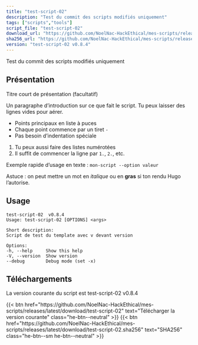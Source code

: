 ```yaml
---
title: "test-script-02"
description: "Test du commit des scripts modifiés uniquement"
tags: ["scripts","tools"]
script_file: "test-script-02"
download_url: "https://github.com/NoelNac-HackEthical/mes-scripts/releases/download/r-2025-10-07-2242/test-script-02"
sha256_url: "https://github.com/NoelNac-HackEthical/mes-scripts/releases/download/r-2025-10-07-2242/test-script-02.sha256"
version: "test-script-02 v0.8.4"
---
```


Test du commit des scripts modifiés uniquement

## Présentation

Titre court de présentation (facultatif)

Un paragraphe d’introduction sur ce que fait le script.
Tu peux laisser des lignes vides pour aérer.

- Points principaux en liste à puces
- Chaque point commence par un tiret `-`
- Pas besoin d’indentation spéciale

1. Tu peux aussi faire des listes numérotées
2. Il suffit de commencer la ligne par `1.`, `2.`, etc.

Exemple rapide d’usage en texte :
`mon-script --option valeur`

Astuce : on peut mettre un mot en *italique* ou en **gras** si ton rendu Hugo l’autorise.

## Usage

```
test-script-02  v0.8.4
Usage: test-script-02 [OPTIONS] <args>

Short description:
Script de test du template avec v devant version

Options:
-h, --help     Show this help
-V, --version  Show version
--debug        Debug mode (set -x)
```

## Téléchargements

La version courante du script est test-script-02 v0.8.4

<div class="dl-row">
  {{< btn href="https://github.com/NoelNac-HackEthical/mes-scripts/releases/latest/download/test-script-02" text="Télécharger la version courante" class="he-btn--neutral" >}}
  {{< btn href="https://github.com/NoelNac-HackEthical/mes-scripts/releases/latest/download/test-script-02.sha256" text="SHA256" class="he-btn--sm he-btn--neutral" >}}
</div>

